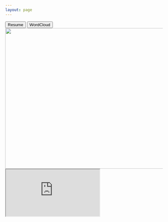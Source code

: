 ```yaml
---
layout: page
---
```

<div>	
<a href="https://sdasara95.github.io/Satya_Dasara_Resume_DS.pdf"><button class="btn btn-default pull-right">Resume</button></a>
<button class="btn btn-default pull-right">WordCloud</button>
</div>
<div>
	<img src="https://sdasara95.github.io/assets/wordcloud.png" width="706px" height="449px" />
</div>
<div>
<iframe src="https://sdasara95.github.io/Satya_Dasara_Resume_DS.pdf" width=”100%” height=”100%”></iframe>
</div>
